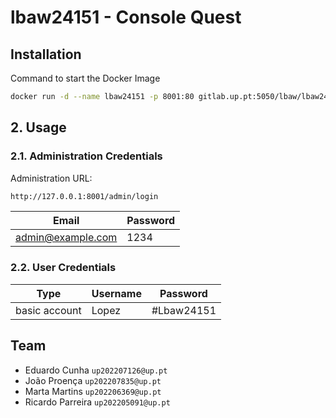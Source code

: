 # lbaw24151 - Console Quest

## Installation
Command to start the Docker Image

```bash
docker run -d --name lbaw24151 -p 8001:80 gitlab.up.pt:5050/lbaw/lbaw2425/lbaw24151
```

## 2. Usage

### 2.1. Administration Credentials

Administration URL: 
```bash
http://127.0.0.1:8001/admin/login
```

| Email | Password |
|----------|----------|
| admin@example.com | 1234 |

### 2.2. User Credentials

| Type | Username | Password |
|------|----------|----------|
| basic account | Lopez | #Lbaw24151 |

## Team

* Eduardo Cunha  `up202207126@up.pt`
* João Proença `up202207835@up.pt`
* Marta Martins  `up202206369@up.pt`
* Ricardo Parreira `up202205091@up.pt`


